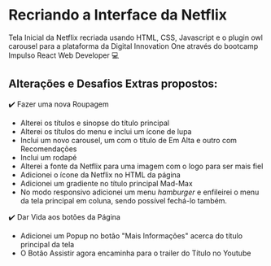 # Recriando a Interface da Netflix

Tela Inicial da Netflix recriada usando HTML, CSS, Javascript e o plugin owl carousel para a plataforma da Digital Innovation One através do bootcamp Impulso React Web Developer :computer:

## Alterações e Desafios Extras propostos:

:heavy_check_mark: Fazer uma nova Roupagem

* Alterei os títulos e sinopse do título principal
* Alterei os títulos do menu e inclui um ícone de lupa
* Inclui um novo carousel, um com o título de Em Alta e outro com Recomendações
* Inclui um rodapé
* Alterei a fonte da Netflix para uma imagem com o logo para ser mais fiel
* Adicionei o ícone da Netflix no HTML da página
* Adicionei um gradiente no título principal Mad-Max
* No modo responsivo adicionei um menu *hamburger* e enfileirei o menu da tela principal em coluna, sendo possível fechá-lo também.

:heavy_check_mark: Dar Vida aos botões da Página

* Adicionei um Popup no botão "Mais Informações" acerca do título principal da tela
* O Botão Assistir agora encaminha para o trailer do Título no Youtube
